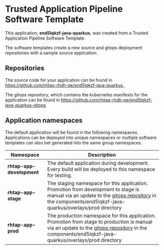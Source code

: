 # Trusted Application Pipeline Software Template

This application, **end5lqkzf-java-quarkus**, was created from a Trusted Application Pipeline Software Template.

The software templates create a new source and gitops deployment repositories with a sample source application. 

## Repositories

The source code for your application can be found in [https://github.com/rhtap-rhdh-qe/end5lqkzf-java-quarkus ](https://github.com/rhtap-rhdh-qe/end5lqkzf-java-quarkus ).
 
The gitops repository, which contains the kubernetes manifests for the application can be found in 
[https://github.com/rhtap-rhdh-qe/end5lqkzf-java-quarkus-gitops ](https://github.com/rhtap-rhdh-qe/end5lqkzf-java-quarkus-gitops ) 

## Application namespaces 

The default application will be found in the following namespaces. Applications can be deployed into unique namespaces or multiple software templates can also bet generated into the same group namespaces.  

|  Namespace   |  Description   |  
| -------- | -------- |   
| **rhtap-app-development** | The default application during development. Every build will be deployed to this namespace for testing. | 
| **rhtap-app-stage** | The staging namespace for this application. Promotion from development to stage is manual via an update to the [gitops repository](https://github.com/rhtap-rhdh-qe/end5lqkzf-java-quarkus-gitops ) in the components/end5lqkzf-java-quarkus/overlays/prod directory |  
| **rhtap-app-prod** | The production namespace for this application. Promotion from stage to production is manual via an update to the [gitops repository](https://github.com/rhtap-rhdh-qe/end5lqkzf-java-quarkus-gitops ) in the components/end5lqkzf-java-quarkus/overlays/prod directory | 